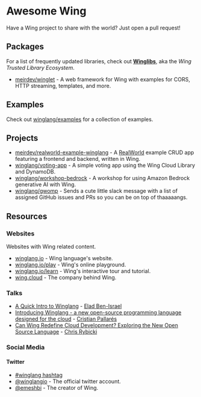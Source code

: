 # Awesome Wing

Have a Wing project to share with the world? Just open a pull request!

## Packages

For a list of frequently updated libraries, check out [**Winglibs**](https://github.com/winglang/winglibs), aka the *Wing Trusted Library Ecosystem*.

- [meirdev/winglet](https://github.com/meirdev/winglet) - A web framework for Wing with examples for CORS, HTTP streaming, templates, and more.

## Examples

Check out [winglang/examples](https://github.com/winglang/examples) for a collection of examples.

## Projects

- [meirdev/realworld-example-winglang](https://github.com/meirdev/realworld-example-winglang) - A [RealWorld](https://github.com/gothinkster/realworld) example CRUD app featuring a frontend and backend, written in Wing.
- [winglang/voting-app](https://github.com/winglang/voting-app) - A simple voting app using the Wing Cloud Library and DynamoDB.
- [winglang/workshop-bedrock](https://github.com/winglang/workshop-bedrock) - A workshop for using Amazon Bedrock generative AI with Wing.
- [winglang/gwomp](https://github.com/winglang/gwomp) - Sends a cute little slack message with a list of assigned GitHub issues and PRs so you can be on top of thaaaaangs.

## Resources

### Websites

Websites with Wing related content.

- [winglang.io](https://winglang.io) - Wing language's website.
- [winglang.io/play](https://winglang.io/play) - Wing's online playground.
- [winglang.io/learn](https://winglang.io/learn) - Wing's interactive tour and tutorial.
- [wing.cloud](https://wing.cloud) - The company behind Wing.

<!--
### Courses
-->

### Talks

- [A Quick Intro to Winglang](https://www.youtube.com/watch?v=wzqCXrsKWbo&pp=ygUNd2luZyBsYW5ndWFnZQ%3D%3D) - [Elad Ben-Israel](https://github.com/eladb)
- [Introducing Winglang - a new open-source programming language designed for the cloud](https://www.youtube.com/watch?v=chqcE5YgVrw) - [Cristian Pallarés](https://github.com/skyrpex)
- [Can Wing Redefine Cloud Development? Exploring the New Open Source Language](https://www.youtube.com/watch?v=1bI6bgVRW_c) - [Chris Rybicki](https://github.com/Chriscbr)

### Social Media

#### Twitter

* [#winglang hashtag](https://twitter.com/search?q=%winglang&src=typed_query)
* [@winglangio](https://twitter.com/winglangio) - The official twitter account.
* [@emeshbi](https://twitter.com/emeshbi) - The creator of Wing.

<!--
#### Reddit

* [r/winglang](https://reddit.com/r/winglang/)
-->
